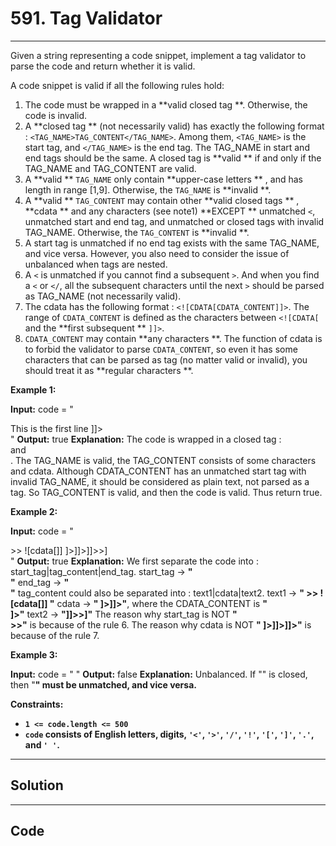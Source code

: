 # 591. Tag Validator

---

Given a string representing a code snippet, implement a tag validator to parse the code and return whether it is valid.

A code snippet is valid if all the following rules hold:

  1. The code must be wrapped in a **valid closed tag **. Otherwise, the code is invalid.
  2. A **closed tag ** (not necessarily valid) has exactly the following format : `<TAG_NAME>TAG_CONTENT</TAG_NAME>`. Among them, `<TAG_NAME>` is the start tag, and `</TAG_NAME>` is the end tag. The TAG_NAME in start and end tags should be the same. A closed tag is **valid ** if and only if the TAG_NAME and TAG_CONTENT are valid.
  3. A **valid ** `TAG_NAME` only contain **upper-case letters ** , and has length in range [1,9]. Otherwise, the `TAG_NAME` is **invalid **.
  4. A **valid ** `TAG_CONTENT` may contain other **valid closed tags ** , **cdata ** and any characters (see note1) **EXCEPT ** unmatched `<`, unmatched start and end tag, and unmatched or closed tags with invalid TAG_NAME. Otherwise, the `TAG_CONTENT` is **invalid **.
  5. A start tag is unmatched if no end tag exists with the same TAG_NAME, and vice versa. However, you also need to consider the issue of unbalanced when tags are nested.
  6. A `<` is unmatched if you cannot find a subsequent `>`. And when you find a `<` or `</`, all the subsequent characters until the next `>` should be parsed as TAG_NAME (not necessarily valid).
  7. The cdata has the following format : `<![CDATA[CDATA_CONTENT]]>`. The range of `CDATA_CONTENT` is defined as the characters between `<![CDATA[` and the **first subsequent ** `]]>`.
  8. `CDATA_CONTENT` may contain **any characters **. The function of cdata is to forbid the validator to parse `CDATA_CONTENT`, so even it has some characters that can be parsed as tag (no matter valid or invalid), you should treat it as **regular characters **.



 

**Example 1:**


**Input:** code = "<DIV>This is the first line <![CDATA[<div>]]></DIV>"
**Output:** true
**Explanation:** 
The code is wrapped in a closed tag : <DIV> and </DIV>. 
The TAG_NAME is valid, the TAG_CONTENT consists of some characters and cdata. 
Although CDATA_CONTENT has an unmatched start tag with invalid TAG_NAME, it should be considered as plain text, not parsed as a tag.
So TAG_CONTENT is valid, and then the code is valid. Thus return true.


**Example 2:**


**Input:** code = "<DIV>>>  ![cdata[]] <![CDATA[<div>]>]]>]]>>]</DIV>"
**Output:** true
**Explanation:**
We first separate the code into : start_tag|tag_content|end_tag.
start_tag -> **" <DIV>"**
end_tag -> **" </DIV>"**
tag_content could also be separated into : text1|cdata|text2.
text1 -> **" >>  ![cdata[]] "**
cdata -> **" <![CDATA[<div>]>]]>"**, where the CDATA_CONTENT is **" <div>]>"**
text2 -> **"]]>>]"**
The reason why start_tag is NOT **" <DIV>>>"** is because of the rule 6.
The reason why cdata is NOT **" <![CDATA[<div>]>]]>]]>"** is because of the rule 7.


**Example 3:**


**Input:** code = "<A>  <B> </A>   </B>"
**Output:** false
**Explanation:** Unbalanced. If "<A>" is closed, then "<B>" must be unmatched, and vice versa.


 

**Constraints:**

  * `1 <= code.length <= 500`
  * `code` consists of English letters, digits, `'<'`, `'>'`, `'/'`, `'!'`, `'['`, `']'`, `'.'`, and `' '`.

---

## Solution



---

## Code
```python


```